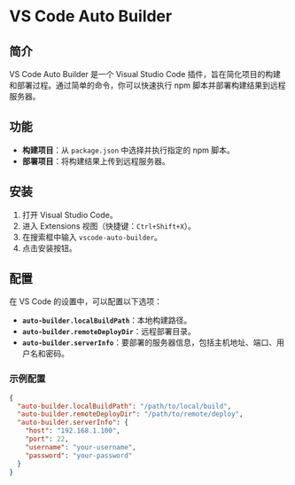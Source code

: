 # VS Code Auto Builder

## 简介

VS Code Auto Builder 是一个 Visual Studio Code 插件，旨在简化项目的构建和部署过程。通过简单的命令，你可以快速执行 npm 脚本并部署构建结果到远程服务器。

## 功能

- **构建项目**：从 `package.json` 中选择并执行指定的 npm 脚本。
- **部署项目**：将构建结果上传到远程服务器。

## 安装

1. 打开 Visual Studio Code。
2. 进入 Extensions 视图（快捷键：`Ctrl+Shift+X`）。
3. 在搜索框中输入 `vscode-auto-builder`。
4. 点击安装按钮。

## 配置

在 VS Code 的设置中，可以配置以下选项：

- **`auto-builder.localBuildPath`**：本地构建路径。
- **`auto-builder.remoteDeployDir`**：远程部署目录。
- **`auto-builder.serverInfo`**：要部署的服务器信息，包括主机地址、端口、用户名和密码。

### 示例配置

```json
{
  "auto-builder.localBuildPath": "/path/to/local/build",
  "auto-builder.remoteDeployDir": "/path/to/remote/deploy",
  "auto-builder.serverInfo": {
    "host": "192.168.1.100",
    "port": 22,
    "username": "your-username",
    "password": "your-password"
  }
}